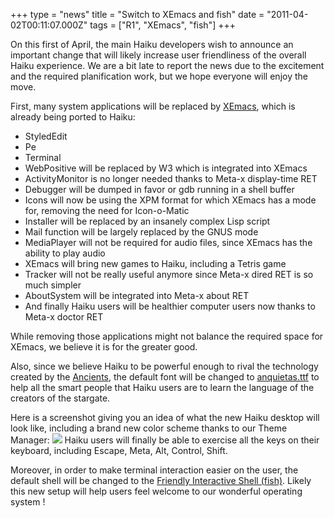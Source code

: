+++
type = "news"
title = "Switch to XEmacs and fish"
date = "2011-04-02T00:11:07.000Z"
tags = ["R1", "XEmacs", "fish"]
+++

On this first of April, the main Haiku developers wish to announce an important change that will likely increase user friendliness of the overall Haiku experience. We are a bit late to report the news due to the excitement and the required planification work, but we hope everyone will enjoy the move.

<!--more-->

First, many system applications will be replaced by <a href="http://xemacs.org/">XEmacs</a>, which is already being ported to Haiku:
<ul><li>StyledEdit</li>
<li>Pe</li>
<li>Terminal</li>
<li>WebPositive will be replaced by W3 which is integrated into XEmacs</li>
<li>ActivityMonitor is no longer needed thanks to <span class="key">Meta</span>-x display-time <span class="key">RET</span></li>
<li>Debugger will be dumped in favor or gdb running in a shell buffer</li>
<li>Icons will now be using the XPM format for which XEmacs has a mode for, removing the need for Icon-o-Matic</li>
<li>Installer will be replaced by an insanely complex Lisp script</li>
<li>Mail function will be largely replaced by the GNUS mode</li>
<li>MediaPlayer will not be required for audio files, since XEmacs has the ability to play audio</li>
<li>XEmacs will bring new games to Haiku, including a Tetris game</li>
<li>Tracker will not be really useful anymore since <span class="key">Meta</span>-x dired <span class="key">RET</span> is so much simpler</li>
<li>AboutSystem will be integrated into <span class="key">Meta</span>-x about <span class="key">RET</span></li>
<li>And finally Haiku users will be healthier computer users now thanks to <span class="key">Meta</span>-x doctor <span class="key">RET</span></li>
</ul>
While removing those applications might not balance the required space for XEmacs, we believe it is for the greater good.

Also, since we believe Haiku to be powerful enough to rival the technology created by the <a href="http://www.gateworld.net/wiki/Ancients">Ancients</a>, the default font will be changed to <a href="http://wurdbendur.deviantart.com/art/Anquietas-11065570">anquietas.ttf</a> to help all the smart people that Haiku users are to learn the language of the creators of the stargate.

Here is a screenshot giving you an idea of what the new Haiku desktop will look like, including a brand new color scheme thanks to our Theme Manager:
<img src="/files/images/shot_SGA_ancient_XEmacs.png" />
Haiku users will finally be able to exercise all the keys on their keyboard, including <span class="key">Escape</span>, <span class="key">Meta</span>, <span class="key">Alt</span>, <span class="key">Control</span>, <span class="key">Shift</span>.

Moreover, in order to make terminal interaction easier on the user, the default shell will be changed to the <a href="http://community.gotpike.org/fishshell/">Friendly Interactive Shell (fish)</a>. Likely this new setup will help users feel welcome to our wonderful operating system !